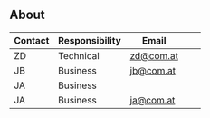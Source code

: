 About
-----

| Contact  |  Responsibility  | Email  |   |   |
|---|----|---|---|---|
| ZD  | Technical   | zd@com.at  |
| JB  | Business   | jb@com.at  |
| JA  | Business |   |   |   |
| JA  | Business |  ja@com.at |
